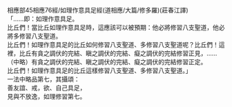 相應部45相應76經/如理作意具足經(道相應/大篇/修多羅)(莊春江譯)  
「……即：如理作意具足。  
比丘們！當比丘如理作意具足時，這應該可以被預期：他必將修習八支聖道，他必將多修習八支聖道。  
比丘們！如理作意具足的比丘如何修習八支聖道、多修習八支聖道呢？比丘們！這裡，比丘有貪之調伏的完結、瞋之調伏的完結、癡之調伏的完結修習正見，……（中略）有貪之調伏的完結、瞋之調伏的完結、癡之調伏的完結修習正定。  
比丘們！如理作意具足的比丘這樣修習八支聖道、多修習八支聖道。」  
一法中略品第七，其攝頌：  
善友誼、戒，欲、自己具足，  
見與不放逸，如理修習第七。  
  
  
